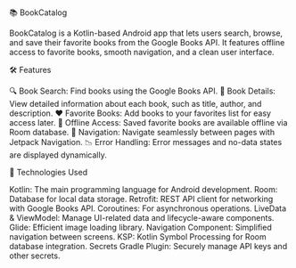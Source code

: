 📚 BookCatalog

BookCatalog is a Kotlin-based Android app that lets users search, browse, and save their favorite books from the Google Books API. 
It features offline access to favorite books, smooth navigation, and a clean user interface.

🛠️ Features

🔍 Book Search: Find books using the Google Books API.
📖 Book Details: View detailed information about each book, such as title, author, and description.
❤️ Favorite Books: Add books to your favorites list for easy access later.
🚫 Offline Access: Saved favorite books are available offline via Room database.
🧭 Navigation: Navigate seamlessly between pages with Jetpack Navigation.
📉 Error Handling: Error messages and no-data states are displayed dynamically.

🧰 Technologies Used

Kotlin: The main programming language for Android development.
Room: Database for local data storage.
Retrofit: REST API client for networking with Google Books API.
Coroutines: For asynchronous operations.
LiveData & ViewModel: Manage UI-related data and lifecycle-aware components.
Glide: Efficient image loading library.
Navigation Component: Simplified navigation between screens.
KSP: Kotlin Symbol Processing for Room database integration.
Secrets Gradle Plugin: Securely manage API keys and other secrets.

